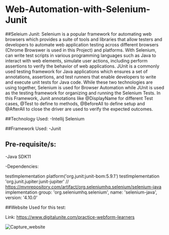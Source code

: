 # Web-Automation-with-Selenium-Junit

##Seleium Junit:
Selenium is a popular framework for automating web browsers which provides a suite of tools and libraries that allow testers and developers to automate web application testing across different browsers (Chrome Browswer is used in this Project) and platforms. With Selenium, can write test scripts in various programming languages such as Java to interact with web elements, simulate user actions, including perform assertions to verify the behavior of web applications.
JUnit is a commonly used testing framework for Java applications which ensures a set of annotations, assertions, and test runners that enable developers to write and execute unit tests for Java code.
While these two technologies are using together, Selenium is used for Browser Automation while JUnit is used as the testing framework for organizing and running the Selenium Tests. In this Framework, Junit annotations like @DisplayName for different Test cases, @Test to define to methods, @BeforeAll to define setup and @AfterAll to close the driver are used to verify the expected outcomes.

##Technology Used:
-Intellij
Selenium

##Framework Used:
-Junit

## Pre-requisite/s:
-Java SDK11

-Dependencies:

testImplementation platform('org.junit:junit-bom:5.9.1')
testImplementation 'org.junit.jupiter:junit-jupiter'
// https://mvnrepository.com/artifact/org.seleniumhq.selenium/selenium-java
implementation group: 'org.seleniumhq.selenium', name: 'selenium-java', version: '4.10.0'

##Website Used for this test:

Link: https://www.digitalunite.com/practice-webform-learners

![Capture_website](https://github.com/Sajjad7Rahman/Web-Automation-with-Selenium-Junit/assets/134221688/66294cf1-4d11-41a3-9b84-e7e67c9c0c52)

